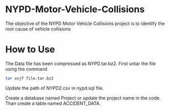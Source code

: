 # NYPD-Motor-Vehicle-Collisions
The objective of the NYPD Motor Vehicle Collisions project is to identify the root cause of vehicle collisions 

# How to Use
The Data file has been compressed as NYPD.tar.bz2. 
First untar the file using the command 
```bash
tar xvjf file.tar.bz2
```
Update the path of NYPD2.csv in nypd.sql file.

Create a database named Project or update the project name in the code. Than create a table named ACCIDENT_DATA.
